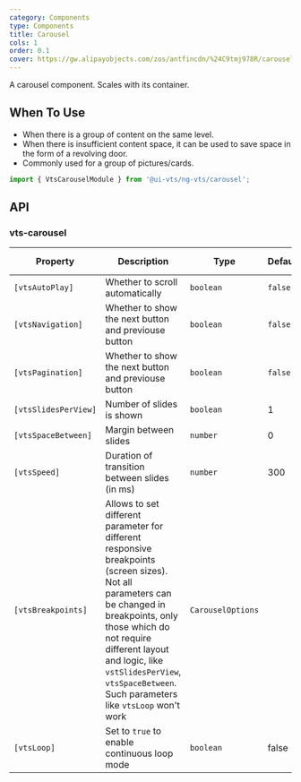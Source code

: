 ```yaml
---
category: Components
type: Components
title: Carousel
cols: 1
order: 0.1
cover: https://gw.alipayobjects.com/zos/antfincdn/%24C9tmj978R/carousel.svg
---
```


A carousel component. Scales with its container.

## When To Use

- When there is a group of content on the same level.
- When there is insufficient content space, it can be used to save space in the form of a revolving door.
- Commonly used for a group of pictures/cards.

```ts
import { VtsCarouselModule } from '@ui-vts/ng-vts/carousel';
```

## API

### vts-carousel

| Property | Description | Type | Default | Global Config |
| -------- | ----------- | ---- | ------- | ------------- |
| `[vtsAutoPlay]` | Whether to scroll automatically | `boolean` | `false` | ✅ |
| `[vtsNavigation]` | Whether to show the next button and previouse button | `boolean` | `false` | ✅ |
| `[vtsPagination]` | Whether to show the next button and previouse button | `boolean` | `false` | ✅ |
| `[vtsSlidesPerView]` | Number of slides is shown | `boolean` | 1 | ✅ |
| `[vtsSpaceBetween]` | Margin between slides | `number` | 0 | ✅ |
| `[vtsSpeed]` | Duration of transition between slides (in ms) | `number` | 300 | ✅ |
| `[vtsBreakpoints]` | Allows to set different parameter for different responsive breakpoints (screen sizes). Not all parameters can be changed in breakpoints, only those which do not require different layout and logic, like `vstSlidesPerView`, `vtsSpaceBetween`. Such parameters like `vtsLoop` won't work | `CarouselOptions` |  | ✅ |
| `[vtsLoop]` | Set to `true` to enable continuous loop mode | `boolean` | false | ✅ |


